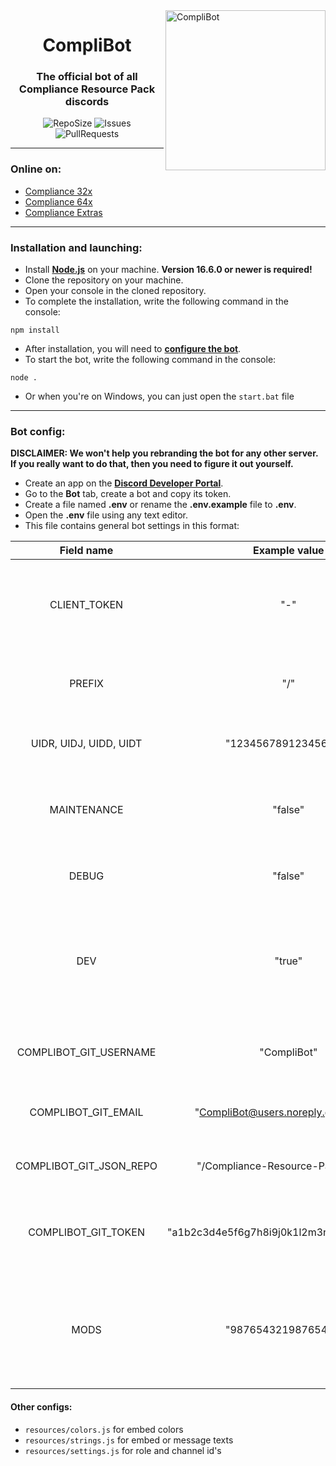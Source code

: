 <img src="https://i.imgur.com/Hf0eeiU.png" alt="CompliBot" align="right" height="256px">
<div align="center">
  <h1>CompliBot</h1>
  <h3>The official bot of all Compliance Resource Pack discords</h3>

![RepoSize](https://img.shields.io/github/repo-size/Compliance-Resource-Pack/Discord-Bot)
![Issues](https://img.shields.io/github/issues/Compliance-Resource-Pack/Discord-Bot)
![PullRequests](https://img.shields.io/github/issues-pr/Compliance-Resource-Pack/Discord-Bot)
</div>

___
### Online on:
- [Compliance 32x](https://discord.gg/sN9YRQbBv7)
- [Compliance 64x](https://discord.gg/Tqtwtgh)
- [Compliance Extras](https://discord.gg/qVeDfZw)

___
### Installation and launching:
- Install **[Node.js](https://nodejs.org/)** on your machine. **Version 16.6.0 or newer is required!**
- Clone the repository on your machine.
- Open your console in the cloned repository.
- To complete the installation, write the following command in the console:
```console
npm install
```
- After installation, you will need to **[configure the bot](#bot-config:)**.
- To start the bot, write the following command in the console:
```console
node .
```
- Or when you're on Windows, you can just open the `start.bat` file

___
### Bot config:

**DISCLAIMER: We won't help you rebranding the bot for any other server. If you really want to do that, then you need to figure it out yourself.**

- Create an app on the **[Discord Developer Portal](https://discord.com/developers/)**.
- Go to the **Bot** tab, create a bot and copy its token.
- Create a file named **.env** or rename the **.env.example** file to **.env**.
- Open the **.env** file using any text editor.
- This file contains general bot settings in this format:

|Field name|Example value|Description|
|:---:|:---:|:---:|
|CLIENT_TOKEN|"-"|The token you copied from the Developer Portal, used to login the bot.|
|PREFIX|"/"|This is the character used to execute commands.|
|UIDR, UIDJ, UIDD, UIDT|"123456789123456789"|The user id's of the four bot maintainers.|
|MAINTENANCE|"false"|Makes all commands maintainer-only, sets status to dnd.|
|DEBUG|"false"|Shows advanced console logs.|
|DEV|"true"|Disables certain features that are only necessary for the production bot.|
|COMPLIBOT_GIT_USERNAME|"CompliBot"|Git username for the CompliBot account.|
|COMPLIBOT_GIT_EMAIL|"CompliBot@users.noreply.github.com"|Git email for the CompliBot account.|
|COMPLIBOT_GIT_JSON_REPO|"/Compliance-Resource-Pack/JSON/"|Github repository to push/pull json files.|
|COMPLIBOT_GIT_TOKEN|"a1b2c3d4e5f6g7h8i9j0k1l2m3n4o5p6q7r8s9t0"|Git token for the CompliBot account to push textures.|
|MODS|"987654321987654321"|The id's of all people with a moderator role or higher, used for the modping command.|

#### Other configs:

- `resources/colors.js` for embed colors
- `resources/strings.js` for embed or message texts
- `resources/settings.js` for role and channel id's
